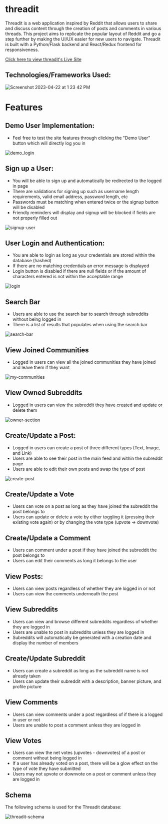 # threadit

Threadit is a web application inspired by Reddit that allows users to share and discuss content through the creation of posts and comments in various threads. This project aims to replicate the popular layout of Reddit and go a step further by making the UI/UX easier for new users to navigate. Threadit is built with a Python/Flask backend and React/Redux frontend for responsiveness.


[Click here to view threadit's Live Site](https://threadit.onrender.com/)



## Technologies/Frameworks Used:

![Screenshot 2023-04-22 at 1 23 42 PM](https://user-images.githubusercontent.com/47682357/233798130-279c3564-36e4-4432-a932-49bfd3eef84d.png)


# Features

## Demo User Implementation:

* Feel free to test the site features through clicking the "Demo User" button which will directly log you in

![demo_login](https://user-images.githubusercontent.com/47682357/233462153-00666f1a-0ff6-4618-80b0-9233567d6aa6.gif)




## Sign up a User:

* You will be able to sign up and automatically be redirected to the logged in page
* There are validations for signing up such as username length requirements, valid email address, password length, etc
* Passwords must be matching when entered twice or the signup button will be disabled
* Friendly reminders will display and signup will be blocked if fields are not properly filled out

![signup-user](https://user-images.githubusercontent.com/47682357/233459468-02d7c562-b386-4cda-b1dd-1aef456caadc.gif)



## User Login and Authentication:

* You are able to login as long as your credentials are stored within the database (hashed)
* If there are no matching credentials an error message is displayed
* Login button is disabled if there are null fields or if the amount of characters entered is not within the acceptable range

![login](https://user-images.githubusercontent.com/47682357/233544861-9e3649a6-94d7-4540-89d0-67f332bca4cc.gif)


## Search Bar

* Users are able to use the search bar to search through subreddits without being logged in
* There is a list of results that populates when using the search bar

![search-bar](https://user-images.githubusercontent.com/47682357/233545041-0a13a0cd-9e34-428b-8ce5-afe7966e2a2c.gif)


## View Joined Communities

* Logged in users can view all the joined communities they have joined and leave them if they want

![my-communities](https://user-images.githubusercontent.com/47682357/233545504-d3a804bb-78dc-4725-b130-0ae4bb8b489d.gif)


## View Owned Subreddits

* Logged in users can view the subreddit they have created and update or delete them

![owner-section](https://user-images.githubusercontent.com/47682357/233545814-3524e324-4673-4f99-8bbe-2c40cf741b28.gif)


## Create/Update a Post:

* Logged in users can create a post of three different types (Text, Image, and Link)
* Users are able to see their post in the main feed and within the subreddit page
* Users are able to edit their own posts and swap the type of post

![create-post](https://user-images.githubusercontent.com/47682357/233798889-ca098582-ce9d-47ec-9282-e7b66484f035.gif)


## Create/Update a Vote

* Users can vote on a post as long as they have joined the subreddit the post belongs to
* Users can update or delete a vote by either toggling it (pressing their existing vote again) or by changing the vote type (upvote -> downvote)



## Create/Update a Comment

* Users can comment under a post if they have joined the subreddit the post belongs to
* Users can edit their comments as long it belongs to the user


## View Posts:

* Users can view posts regardless of whether they are logged in or not
* Users can view the comments underneath the post



## View Subreddits

* Users can view and browse different subreddits regardless of whether they are logged in
* Users are unable to post in subreddits unless they are logged in
* Subreddits will automatically be generated with a creation date and display the number of members



## Create/Update Subreddit

* Users can create a subreddit as long as the subreddit name is not already taken
* Users can update their subreddit with a description, banner picture, and profile picture



## View Comments

* Users can view comments under a post regardless of if there is a logged in user or not
* Users are unable to post a comment unless they are logged in


## View Votes

* Users can view the net votes (upvotes - downvotes) of a post or comment without being logged in
* If a user has already voted on a post, there will be a glow effect on the type of vote they have submitted
* Users may not upvote or downvote on a post or comment unless they are logged in






## Schema

The following schema is used for the Threadit database:

![threadit-schema](https://user-images.githubusercontent.com/47682357/226485111-7e33a332-bbf0-4115-b14c-a353e3a021eb.png)



